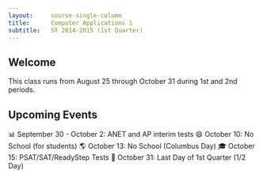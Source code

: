 ```yaml
---
layout:     course-single-column
title:      Computer Applications 1
subtitle:   SY 2014-2015 (1st Quarter)
---
```




## Welcome ##

This class runs from August 25 through October 31 during 1st and 2nd periods.



## Upcoming Events ##

📊 September 30 - October 2:  ANET and AP interim tests
😄 October 10:  No School (for students)
🌎 October 13:  No School (Columbus Day)
🎓 October 15: PSAT/SAT/ReadyStep Tests
🎃 October 31: Last Day of 1st Quarter (1/2 Day)